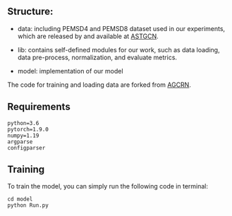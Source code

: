 ## Structure:

* data: including PEMSD4 and PEMSD8 dataset used in our experiments, which are released by and available at  [ASTGCN](https://github.com/Davidham3/ASTGCN/tree/master/data).

* lib: contains self-defined modules for our work, such as data loading, data pre-process, normalization, and evaluate metrics.

* model: implementation of our model

The code for training and loading data are forked from [AGCRN](https://github.com/LeiBAI/AGCRN).

## Requirements
```
python=3.6
pytorch=1.9.0
numpy=1.19
argparse
configparser
```

## Training
To train the model, you can simply run the following code in terminal:

```
cd model
python Run.py
```


